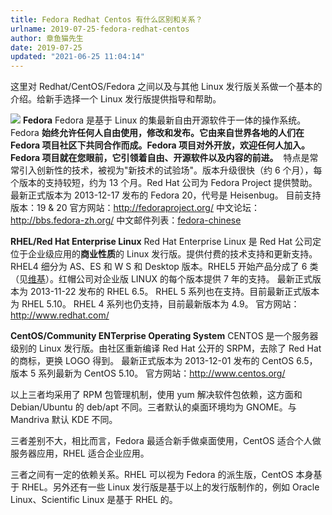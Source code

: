 ```yaml
---
title: Fedora Redhat Centos 有什么区别和关系？
urlname: 2019-07-25-fedora-redhat-centos
author: 章鱼猫先生
date: 2019-07-25
updated: "2021-06-25 11:04:14"
---
```


这里对 Redhat/CentOS/Fedora 之间以及与其他 Linux 发行版关系做一个基本的介绍。给新手选择一个 Linux 发行版提供指导和帮助。

![](https://shub.weiyan.tech/yuque/elog-cookbook-img/Fu2Zm1XYDoC03zWbT9yI_r1MEDm2.png)
**Fedora**
Fedora 是基于 Linux 的集最新自由开源软件于一体的操作系统。Fedora **始终允许任何人自由使用，修改和发布。**它由来自世界各地的人们在 Fedora 项目社区下共同合作而成。Fedora 项目对外开放，欢迎任何人加入。Fedora 项目就在您眼前，它**引领着自由、开源软件以及内容的前进。**  特点是常常引入创新性的技术，被视为"新技术的试验场"。版本升级很快（约 6 个月），每个版本的支持较短，约为 13 个月。Red Hat 公司为 Fedora Project 提供赞助。
最新正式版本为 2013-12-17 发布的 Fedora 20，代号是 Heisenbug。
目前支持版本：19 & 20
官方网站：<http://fedoraproject.org/>
中文论坛：<http://bbs.fedora-zh.org/>
中文邮件列表：[fedora-chinese](https://admin.fedoraproject.org/mailman/listinfo/chinese)

**RHEL/Red Hat Enterprise Linux**
Red Hat Enterprise Linux 是 Red Hat 公司定位于企业级应用的**商业性质**的 Linux 发行版。提供付费的技术支持和更新支持。RHEL4 细分为 AS、ES 和 W S 和 Desktop 版本。RHEL5 开始产品分成了 6 类（见[维基](http://en.wikipedia.org/wiki/Red_Hat_Enterprise_Linux)）。红帽公司对企业版 LINUX 的每个版本提供 7 年的支持。
最新正式版本为 2013-11-22 发布的 RHEL 6.5。
RHEL 5 系列也在支持。目前最新正式版本为 RHEL 5.10。
RHEL 4 系列也仍支持，目前最新版本为 4.9。
官方网站：<http://www.redhat.com/>

**CentOS/Community ENTerprise Operating System**
CENTOS 是一个服务器级别的 Linux 发行版。由社区重新编译 Red Hat 公开的 SRPM，去除了 Red Hat 的商标，更换 LOGO 得到。
最新正式版本为 2013-12-01 发布的 CentOS 6.5，
版本 5 系列最新为 CentOS 5.10。
官方网站：<http://www.centos.org/>

以上三者均采用了 RPM 包管理机制，使用 yum 解决软件包依赖，这方面和 Debian/Ubuntu 的 deb/apt 不同。三者默认的桌面环境均为 GNOME。与 Mandriva 默认 KDE 不同。

三者差别不大，相比而言，Fedora 最适合新手做桌面使用，CentOS 适合个人做服务器应用，RHEL 适合企业应用。

三者之间有一定的依赖关系。RHEL 可以视为 Fedora 的派生版，CentOS 本身基于 RHEL。另外还有一些 Linux 发行版是基于以上的发行版制作的，例如 Oracle Linux、Scientific Linux 是基于 RHEL 的。

